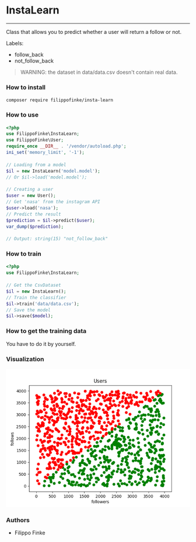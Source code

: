 # InstaLearn
---
Class that allows you to predict whether a user will return a follow or not.

Labels:
- follow_back
- not_follow_back

> WARNING: the dataset in data/data.csv doesn't contain real data.

### How to install
```
composer require filippofinke/insta-learn
```

### How to use
```php
<?php
use FilippoFinke\InstaLearn;
use FilippoFinke\User;
require_once __DIR__ . '/vendor/autoload.php';
ini_set('memory_limit', '-1');

// Loading from a model
$il = new InstaLearn('model.model');
// Or $il->load('model.model');

// Creating a user
$user = new User();
// Get 'nasa' from the instagram API
$user->load('nasa');
// Predict the result
$prediction = $il->predict($user);
var_dump($prediction);

// Output: string(15) "not_follow_back"

```


### How to train
```php
<?php
use FilippoFinke\InstaLearn;

// Get the CsvDataset
$il = new InstaLearn();
// Train the classifier
$il->train('data/data.csv');
// Save the model
$il->save($model);
```

### How to get the training data
You have to do it by yourself.

### Visualization
![Dataset Visualization](visualization/users.png)

### Authors
- Filippo Finke
